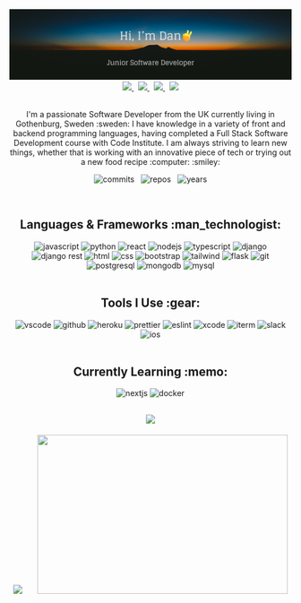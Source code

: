 <img src="./readme_banner.png" alt="banner image"/>

<div align="center">
  <a href="https://www.instagram.com/dantaylor93_/">
    <img src="https://img.shields.io/badge/Instagram-E4405F?style=for-the-badge&logo=instagram&logoColor=white"/>
  </a> &nbsp;
  <a href="https://linkedin.com/in/dan-m-taylor">
    <img src="https://img.shields.io/badge/LinkedIn-0077B5?style=for-the-badge&logo=linkedin&logoColor=white"/>
  </a> &nbsp;
  <a href="mailto:dan.taylor1493@gmail.com">
    <img src="https://img.shields.io/badge/Email_Me-D14836?style=for-the-badge&logo=gmail&logoColor=white"/>
  </a> &nbsp;
  <a href="https://dan-m-taylor.com">
    <img src="https://img.shields.io/badge/Portfolio Site-0077B5?style=for-the-badge&color=darkgreen&logoColor=white"/>
  </a> 
</div>

<br>
<p align="center">
    I'm a passionate Software Developer from the UK currently living in Gothenburg, Sweden :sweden:  I have knowledge in a variety of front and backend programming languages, having completed a Full Stack Software Development course with Code Institute. I am always striving to learn new things, whether that is working with an innovative piece of tech or trying out a new food recipe :computer: :smiley:
<!-- I have a background in various customer service roles and right now I am looking to expand my knowledge and start working within the tech industry which I know is where my passion truly lies. -->
</p>
<p align="center">
  <img src="https://badges.pufler.dev/commits/yearly/dantaylor28?style=for-the-badge&logo=appveyor&logoColor=44cc11" alt="commits"/> &nbsp;
  <img src="https://badges.pufler.dev/repos/dantaylor28?style=for-the-badge&logo=appveyor&logoColor=44cc11" alt="repos"/> &nbsp;
  <img src="https://badges.pufler.dev/years/dantaylor28?style=for-the-badge&logo=appveyor&logoColor=44cc11" alt="years"/>
</p>
<br>

<div align="center">
  <h2>Languages & Frameworks :man_technologist:</h2>
  <div>
    <img src="https://img.shields.io/badge/JavaScript-323330?style=for-the-badge&logo=javascript&logoColor=F7DF1E" alt="javascript"/>
    <img src="https://img.shields.io/badge/Python-FFD43B?style=for-the-badge&logo=python&logoColor=blue" alt="python"/>
    <img src="https://img.shields.io/badge/React-20232A?style=for-the-badge&logo=react&logoColor=61DAFB" alt="react"/>
    <img src="https://img.shields.io/badge/Node%20js-339933?style=for-the-badge&logo=nodedotjs&logoColor=white" alt="nodejs"/>
    <img src="https://img.shields.io/badge/TypeScript-007ACC?style=for-the-badge&logo=typescript&logoColor=white" alt="typescript"/>
    <img src="https://img.shields.io/badge/Django-092E20?style=for-the-badge&logo=django&logoColor=green" alt="django"/>
    <img src="https://img.shields.io/badge/django%20rest-ff1709?style=for-the-badge&logo=django&logoColor=white" alt="django rest"/>
    <img src="https://img.shields.io/badge/HTML5-E34F26?style=for-the-badge&logo=html5&logoColor=white" alt="html"/>
    <img src="https://img.shields.io/badge/CSS3-1572B6?style=for-the-badge&logo=css3&logoColor=white" alt="css"/>
    <img src="https://img.shields.io/badge/Bootstrap-563D7C?style=for-the-badge&logo=bootstrap&logoColor=white" alt="bootstrap"/>
    <img src="https://img.shields.io/badge/Tailwind_CSS-38B2AC?style=for-the-badge&logo=tailwind-css&logoColor=white" alt="tailwind"/>
    <img src="https://img.shields.io/badge/Flask-000000?style=for-the-badge&logo=flask&logoColor=white" alt="flask"/>
    <img src="https://img.shields.io/badge/GIT-E44C30?style=for-the-badge&logo=git&logoColor=white" alt="git"/>
    <img src="https://img.shields.io/badge/PostgreSQL-316192?style=for-the-badge&logo=postgresql&logoColor=white" alt="postgresql"/>
    <img src="https://img.shields.io/badge/MongoDB-4EA94B?style=for-the-badge&logo=mongodb&logoColor=white" alt="mongodb"/>
    <img src="https://img.shields.io/badge/MySQL-005C84?style=for-the-badge&logo=mysql&logoColor=white" alt="mysql"/>
  </div>
  <br>
  <h2>Tools I Use :gear:</h2>
  <div>
    <img src="https://img.shields.io/badge/VSCode-0078D4?style=for-the-badge&logo=visual%20studio%20code&logoColor=white" alt="vscode"/>
    <img src="https://img.shields.io/badge/GitHub-100000?style=for-the-badge&logo=github&logoColor=white" alt="github"/>
    <img src="https://img.shields.io/badge/Heroku-430098?style=for-the-badge&logo=heroku&logoColor=white" alt="heroku"/>
    <img src="https://img.shields.io/badge/prettier-1A2C34?style=for-the-badge&logo=prettier&logoColor=F7BA3E" alt="prettier"/>
    <img src="https://img.shields.io/badge/eslint-3A33D1?style=for-the-badge&logo=eslint&logoColor=white" alt="eslint"/>
    <img src="https://img.shields.io/badge/Xcode-007ACC?style=for-the-badge&logo=Xcode&logoColor=white" alt="xcode"/>
    <img src="https://img.shields.io/badge/iTerm2-000000?style=for-the-badge&logo=iterm2&logoColor=white" alt="iterm"/>
    <img src="https://img.shields.io/badge/Slack-4A154B?style=for-the-badge&logo=slack&logoColor=white" alt="slack"/>
    <img src="https://img.shields.io/badge/iOS-000000?style=for-the-badge&logo=ios&logoColor=white" alt="ios"/>
  </div>
</div>
<br>

<div align="center">
  <h2>Currently Learning :memo:</h2>
  <img src="https://img.shields.io/badge/next%20js-000000?style=for-the-badge&logo=nextdotjs&logoColor=white" alt="nextjs"/>
  <img src="https://img.shields.io/badge/Docker-2CA5E0?style=for-the-badge&logo=docker&logoColor=white" alt="docker"/>
</div>

<h2></h2>
<div align="center">
    <img src="https://streak-stats.demolab.com/?user=dantaylor28&theme=tokyonight"/>
</div>
<br>

<div align="center">
  <img src="https://github-readme-stats.vercel.app/api/top-langs/?username=dantaylor28&theme=gruvbox"/> &nbsp &nbsp &nbsp
  <img src="https://media.giphy.com/media/SwImQhtiNA7io/giphy.gif" height="284px" width="447px"/>
</div>





<!--
**dantaylor28/dantaylor28** is a ✨ _special_ ✨ repository because its `README.md` (this file) appears on your GitHub profile.

Here are some ideas to get you started:

- 🔭 I’m currently working on ...
- 🌱 I’m currently learning ...
- 👯 I’m looking to collaborate on ...
- 🤔 I’m looking for help with ...
- 💬 Ask me about ...
- 📫 How to reach me: ...
- 😄 Pronouns: ...
- ⚡ Fun fact: ...
-->
